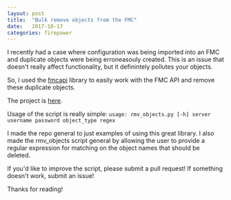 ```yaml
---
layout: post
title:  "Bulk remove objects from the FMC"
date:   2017-10-17
categories: firepower
---
```

I recently had a case where configuration was being imported into an FMC and duplicate objects were being erroneasouly created. This is an issue that doesn't really affect functionality, but it definintely pollutes your objects.

So, I used the [fmcapi](https://github.com/daxm/fmcapi) library to easily work with the FMC API and remove these duplicate objects.

The project is [here](https://github.com/sambyers/fmcapi-examples).

Usage of the script is really simple: `usage: rmv_objects.py [-h] server username password object_type regex`

I made the repo general to just examples of using this great library. I also made the rmv_objects script general by allowing the user to provide a regular expression for matching on the object names that should be deleted.

If you'd like to improve the script, please submit a pull request! If something doesn't work, submit an issue!

Thanks for reading!